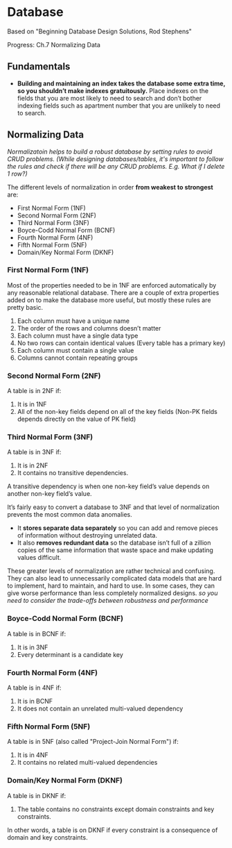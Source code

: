 # Database

Based on "Beginning Database Design Solutions, Rod Stephens"

Progress: Ch.7 Normalizing Data

## Fundamentals

* **Building and maintaining an index takes the database some extra time, so you shouldn’t make indexes gratuitously.** Place indexes on the fields that you are most likely to need to search and don’t bother indexing fields such as apartment number that you are unlikely to need to search.

## Normalizing Data

_Normalizatoin helps to build a robust database by setting rules to avoid CRUD problems. (While designing databases/tables, it's important to follow the rules and check if there will be any CRUD problems. E.g. What if I delete 1 row?)_

The different levels of normalization in order **from weakest to strongest** are:

* First Normal Form (1NF)
* Second Normal Form (2NF)
* Third Normal Form (3NF)
* Boyce-Codd Normal Form (BCNF)
* Fourth Normal Form (4NF)
* Fifth Normal Form (5NF)
* Domain/Key Normal Form (DKNF)

### First Normal Form (1NF)

Most of the properties needed to be in 1NF are enforced automatically by any reasonable relational database. There are a couple of extra properties added on to make the database more useful, but mostly these rules are pretty basic.

1. Each column must have a unique name
2. The order of the rows and columns doesn’t matter
3. Each column must have a single data type
4. No two rows can contain identical values (Every table has a primary key)
5. Each column must contain a single value
6. Columns cannot contain repeating groups

### Second Normal Form (2NF)

A table is in 2NF if:

1. It is in 1NF
2. All of the non-key fields depend on all of the key fields (Non-PK fields depends directly on the value of PK field)

### Third Normal Form (3NF)

A table is in 3NF if:

1. It is in 2NF
2. It contains no transitive dependencies.

A transitive dependency is when one non-key field’s value depends on another non-key field’s value.

It’s fairly easy to convert a database to 3NF and that level of normalization prevents the most common data anomalies.

* It **stores separate data separately** so you can add and remove pieces of information without destroying unrelated data.
* It also **removes redundant data** so the database isn’t full of a zillion copies of the same information that waste space and make updating values difficult.

These greater levels of normalization are rather technical and confusing. They can also lead to unnecessarily complicated data models that are hard to implement, hard to maintain, and hard to use. In some cases, they can give worse performance than less completely normalized designs. _so you need to consider the trade-offs between robustness and performance_

### Boyce-Codd Normal Form (BCNF)

A table is in BCNF if:

1. It is in 3NF
2. Every determinant is a candidate key

### Fourth Normal Form (4NF)

A table is in 4NF if:

1. It is in BCNF
2. It does not contain an unrelated multi-valued dependency

### Fifth Normal Form (5NF)

A table is in 5NF (also called "Project-Join Normal Form") if:

1. It is in 4NF
2. It contains no related multi-valued dependencies

### Domain/Key Normal Form (DKNF)

A table is in DKNF if:

1. The table contains no constraints except domain constraints and key constraints.

In other words, a table is on DKNF if every constraint is a consequence of domain and key constraints.
